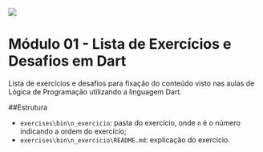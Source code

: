 ![](https://i.imgur.com/xG74tOh.png)

# Módulo 01 - Lista de Exercícios e Desafios em Dart

Lista de exercícios e desafios para fixação do conteúdo visto nas aulas de Lógica de Programação utilizando a linguagem Dart.

##Estrutura

- `exercises\bin\n_exercicio`: pasta do exercício, onde `n` é o número indicando a ordem do exercício;
- `exercises\bin\n_exercicio\README.md`: explicação do exercício.
